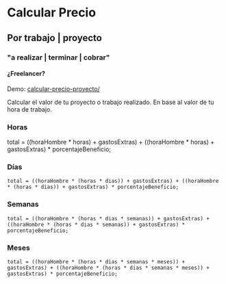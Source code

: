 # Calcular Precio #
## Por trabajo | proyecto ##
### "a realizar | terminar | cobrar" ####
#### ¿Freelancer? #####

Demo: [calcular-precio-proyecto/](URL "https://camiloatp.github.io/calcular-trabajo/")

Calcular el valor de tu proyecto o trabajo realizado.
En base al valor de tu hora de trabajo.

### Horas ###
total = ((horaHombre * horas) + gastosExtras) + ((horaHombre * horas) + gastosExtras) * porcentajeBeneficio;

### Días ###
```
total = ((horaHombre * (horas * dias)) + gastosExtras) + ((horaHombre * (horas * dias)) + gastosExtras) * porcentajeBeneficio;
```

### Semanas ###
```
total = ((horaHombre * (horas * dias * semanas)) + gastosExtras) + ((horaHombre * (horas * dias * semanas)) + gastosExtras) * porcentajeBeneficio;
```

### Meses ###
```
total = ((horaHombre * (horas * dias * semanas * meses)) + gastosExtras) + ((horaHombre * (horas * dias * semanas * meses)) + gastosExtras) * porcentajeBeneficio;
```
